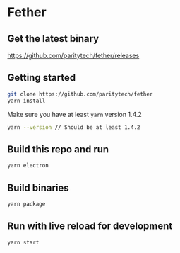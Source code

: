 # Fether

## Get the latest binary

https://github.com/paritytech/fether/releases

## Getting started

```bash
git clone https://github.com/paritytech/fether
yarn install
```

Make sure you have at least `yarn` version 1.4.2

```bash
yarn --version // Should be at least 1.4.2
```

## Build this repo and run

```bash
yarn electron
```

## Build binaries

```bash
yarn package
```

## Run with live reload for development

```bash
yarn start
```
